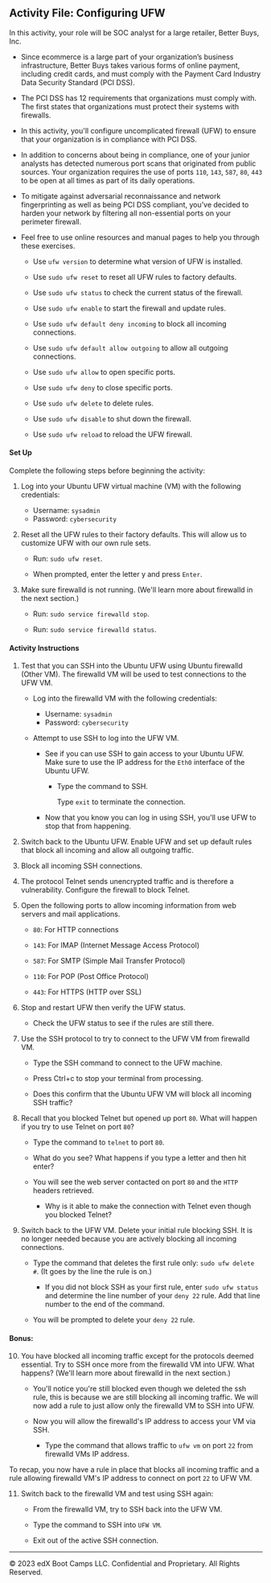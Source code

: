 ## Activity File: Configuring UFW 

In this activity, your role will be SOC analyst for a large retailer, Better Buys, Inc.

- Since ecommerce is a large part of your organization’s business infrastructure, Better Buys takes various forms of online payment, including credit cards, and must comply with the Payment Card Industry Data Security Standard (PCI DSS).

- The PCI DSS has 12 requirements that organizations must comply with. The first states that organizations must protect their systems with firewalls.

- In this activity, you'll configure uncomplicated firewall (UFW) to ensure that your organization is in compliance with PCI DSS.

- In addition to concerns about being in compliance, one of your junior analysts has detected numerous port scans that originated from public sources. Your organization requires the use of ports `110`, `143`, `587`, `80`, `443` to be open at all times as part of its daily operations. 

- To mitigate against adversarial reconnaissance and network fingerprinting as well as being PCI DSS compliant, you’ve decided to harden your network by filtering all non-essential ports on your perimeter firewall.

- Feel free to use online resources and manual pages to help you through these exercises.

   - Use `ufw version` to determine what version of UFW is installed.

   - Use `sudo ufw reset` to reset all UFW rules to factory defaults.

   - Use `sudo ufw status` to check the current status of the firewall.

   - Use `sudo ufw enable` to start the firewall and update rules.

   - Use `sudo ufw default deny incoming` to block all incoming connections.

   - Use `sudo ufw default allow outgoing` to allow all outgoing connections.

   - Use `sudo ufw allow` to open specific ports.

   - Use `sudo ufw deny` to close specific ports.

   - Use `sudo ufw delete` to delete rules.

   - Use `sudo ufw disable` to shut down the firewall.

   - Use `sudo ufw reload` to reload the UFW firewall.

#### Set Up

Complete the following steps before beginning the activity: 

1. Log into your Ubuntu UFW virtual machine (VM) with the following credentials:

    - Username: `sysadmin`
    - Password: `cybersecurity`

2. Reset all the UFW rules to their factory defaults. This will allow us to customize UFW with our own rule sets.

    - Run: `sudo ufw reset`.

    - When prompted, enter the letter y and press `Enter`.

3. Make sure firewalld is not running. (We'll learn more about firewalld in the next section.)

    - Run: `sudo service firewalld stop`.

    - Run: `sudo service firewalld status`.   

#### Activity Instructions

1. Test that you can SSH into the Ubuntu UFW using Ubuntu firewalld (Other VM). The firewalld VM will be used to test connections to the UFW VM.

    - Log into the firewalld VM with the following credentials:
 
      - Username: `sysadmin`
      - Password: `cybersecurity`

    - Attempt to use SSH to log into the UFW VM.

        - See if you can use SSH to gain access to your Ubuntu UFW. Make sure to use the IP address for the `Eth0` interface of the Ubuntu UFW. 
        
          - Type the command to SSH.

            Type `exit` to terminate the connection.

        - Now that you know you can log in using SSH, you'll use UFW to stop that from happening.

2. Switch back to the Ubuntu UFW. Enable UFW and set up default rules that block all incoming and allow all outgoing traffic.

3. Block all incoming SSH connections.

4. The protocol Telnet sends unencrypted traffic and is therefore a vulnerability. Configure the firewall to block Telnet.

5. Open the following ports to allow incoming information from web servers and mail applications.

    - `80`: For HTTP connections

    - `143`: For IMAP (Internet Message Access Protocol)

    - `587`: For SMTP (Simple Mail Transfer Protocol)

    - `110`: For POP (Post Office Protocol)

    - `443`: For HTTPS (HTTP over SSL)

6. Stop and restart UFW then verify the UFW status.

    - Check the UFW status to see if the rules are still there. 

7. Use the SSH protocol to try to connect to the UFW VM from firewalld VM.

    - Type the SSH command to connect to the UFW machine.

    - Press Ctrl+c to stop your terminal from processing.

    - Does this confirm that the Ubuntu UFW VM will block all incoming SSH traffic? 

8. Recall that you blocked Telnet but opened up port `80`. What will happen if you try to use Telnet on port `80`?

    - Type the command to `telnet` to port `80`. 

    - What do you see? What happens if you type a letter and then hit enter?

    - You will see the web server contacted on port `80` and the `HTTP` headers retrieved.

        -  Why is it able to make the connection with Telnet even though you blocked Telnet?

9. Switch back to the UFW VM. Delete your initial rule blocking SSH. It is no longer needed because you are actively blocking all incoming connections. 

    - Type the command that deletes the first rule only: `sudo ufw delete #`. (It goes by the line the rule is on.)

         - If you did not block SSH as your first rule, enter `sudo ufw status` and determine the line number of your `deny 22` rule. Add that line number to the end of the command.

    - You will be prompted to delete your `deny 22` rule. 

#### Bonus: 

10. You have blocked all incoming traffic except for the protocols deemed essential. Try to SSH once more from the firewalld VM into UFW. What happens? (We'll learn more about firewalld in the next section.)

    - You'll notice you're still blocked even though we deleted the ssh rule, this is because we are still blocking all incoming traffic. We will now add a rule to just allow only the firewalld VM to SSH into UFW. 

    - Now you will allow the firewalld's IP address to access your VM via SSH. 

        - Type the command that allows traffic to `ufw vm` on port `22` from firewalld VMs IP address. 

  To recap, you now have a rule in place that blocks all incoming traffic and a rule allowing firewalld VM's IP address to connect on port `22` to UFW VM.
    
11. Switch back to the firewalld VM and test using SSH again:

    - From the firewalld VM, try to SSH back into the UFW VM.

    - Type the command to SSH into `UFW VM`.

    - Exit out of the active SSH connection.

---

© 2023 edX Boot Camps LLC. Confidential and Proprietary. All Rights Reserved.
